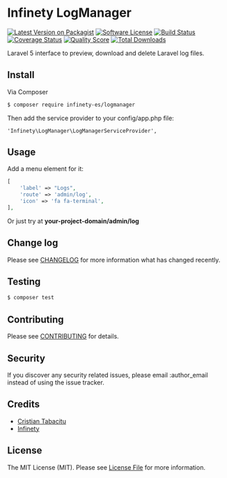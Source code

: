 # Infinety LogManager

[![Latest Version on Packagist](https://img.shields.io/packagist/v/krato1/logmanager.svg?style=flat-square)](https://packagist.org/packages/Dick/logmanager)
[![Software License](https://img.shields.io/badge/license-MIT-brightgreen.svg?style=flat-square)](LICENSE.md)
[![Build Status](https://img.shields.io/travis/krato1/logmanager/master.svg?style=flat-square)](https://travis-ci.org/dick/logmanager)
[![Coverage Status](https://img.shields.io/scrutinizer/coverage/g/krato1/logmanager.svg?style=flat-square)](https://scrutinizer-ci.com/g/dick/logmanager/code-structure)
[![Quality Score](https://img.shields.io/scrutinizer/g/krato1/logmanager.svg?style=flat-square)](https://scrutinizer-ci.com/g/dick/logmanager)
[![Total Downloads](https://img.shields.io/packagist/dt/krato1/logmanager.svg?style=flat-square)](https://packagist.org/packages/Dick/logmanager)

Laravel 5 interface to preview, download and delete Laravel log files.

## Install

Via Composer

``` bash
$ composer require infinety-es/logmanager
```

Then add the service provider to your config/app.php file:

``` 
'Infinety\LogManager\LogManagerServiceProvider',
```

## Usage

Add a menu element for it:

``` php
[
    'label' => "Logs",
    'route' => 'admin/log',
    'icon' => 'fa fa-terminal',
],
```

Or just try at **your-project-domain/admin/log**


## Change log

Please see [CHANGELOG](CHANGELOG.md) for more information what has changed recently.

## Testing

``` bash
$ composer test
```

## Contributing

Please see [CONTRIBUTING](CONTRIBUTING.md) for details.

## Security

If you discover any security related issues, please email :author_email instead of using the issue tracker.

## Credits

- [Cristian Tabacitu](https://github.com/tabacitu)
- [Infinety](http:://infinety.es)

## License

The MIT License (MIT). Please see [License File](LICENSE.md) for more information.
